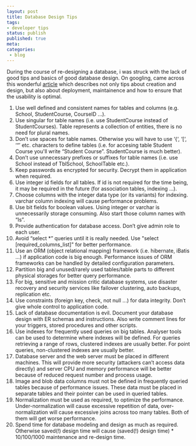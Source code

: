 ```yaml
---
layout: post
title: Database Design Tips
tags:
- developer tips
status: publish
published: true
meta:
categories:
 - blog
---
```

During the course of re-designing a database, i was struck with the lack of good tips and basics of good database design. On googling, came across this wonderful [article](http://codebalance.blogspot.com/2011/07/20-database-design-best-practices.html) which describes not only tips about creation and design, but also about deployment, maintainence and how to ensure that the usability is optimal.

1. Use well defined and consistent names for tables and columns (e.g. School, StudentCourse, CourseID ...). 
2. Use singular for table names (i.e. use StudentCourse instead of StudentCourses). Table represents a collection of entities, there is no need for plural names. 
3. Don’t use spaces for table names. Otherwise you will have to use ‘{‘, ‘[‘, ‘“’ etc. characters to define tables (i.e. for accesing table Student Course you'll write “Student Course”. StudentCourse is much better). 
4. Don’t use unnecessary prefixes or suffixes for table names (i.e. use School instead of TblSchool, SchoolTable etc.). 
5. Keep passwords as encrypted for security. Decrypt them in application when required. 
6. Use integer id fields for all tables. If id is not required for the time being, it may be required in the future (for association tables, indexing ...). 
7. Choose columns with the integer data type (or its variants) for indexing. varchar column indexing will cause performance problems. 
8. Use bit fields for boolean values. Using integer or varchar is unnecessarily storage consuming. Also start those column names with “Is”. 
9. Provide authentication for database access. Don’t give admin role to each user. 
10. Avoid “select *” queries until it is really needed. Use &quot;select [required_columns_list]&quot; for better performance. 
11. Use an ORM (object relational mapping) framework (i.e. hibernate, iBatis ...) if application code is big enough. Performance issues of ORM frameworks can be handled by detailed configuration parameters. 
12. Partition big and unused/rarely used tables/table parts to different physical storages for better query performance. 
13. For big, sensitive and mission critic database systems, use disaster recovery and security services like failover clustering, auto backups, replication etc. 
14. Use constraints (foreign key, check, not null ...) for data integrity. Don’t give whole control to application code. 
15. Lack of database documentation is evil. Document your database design with ER schemas and instructions. Also write comment lines for your triggers, stored procedures and other scripts. 
16. Use indexes for frequently used queries on big tables. Analyser tools can be used to determine where indexes will be defined. For queries retrieving a range of rows, clustered indexes are usually better. For point queries, non-clustered indexes are usually better. 
17. Database server and the web server must be placed in different machines. This will provide more security (attackers can’t access data directly) and server CPU and memory performance will be better because of reduced request number and process usage. 
18. Image and blob data columns must not be defined in frequently queried tables because of performance issues. These data must be placed in separate tables and their pointer can be used in queried tables. 
19. Normalization must be used as required, to optimize the performance. Under-normalization will cause excessive repetition of data, over-normalization will cause excessive joins across too many tables. Both of them will get worse performance. 
20. Spend time for database modeling and design as much as required. Otherwise saved(!) design time will cause (saved(!) design time) * 10/100/1000 maintenance and re-design time.
